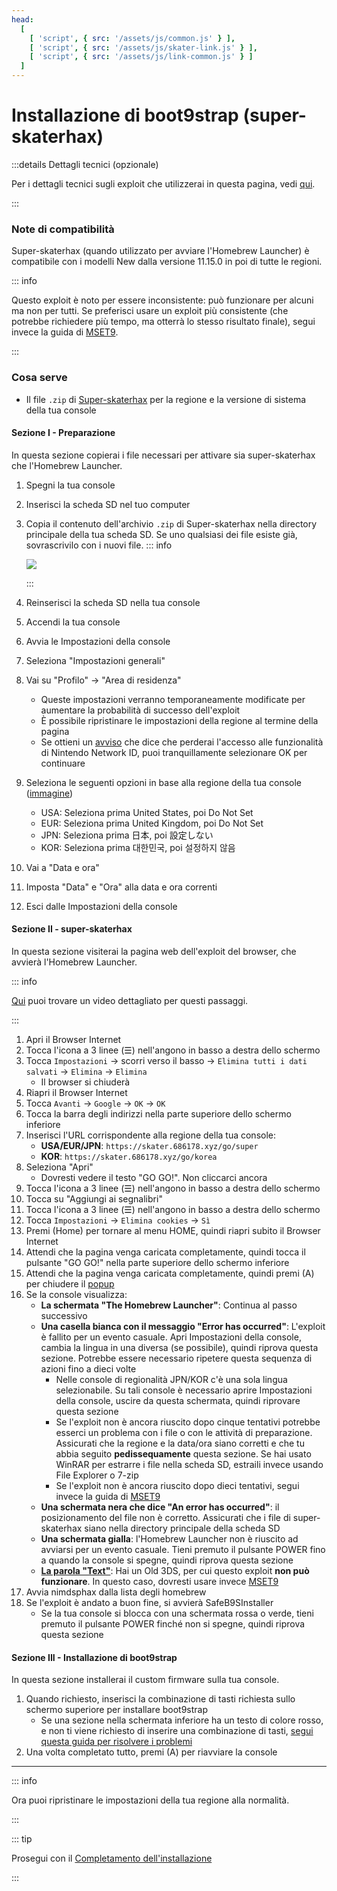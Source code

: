 ```yaml
---
head:
  [
    [ 'script', { src: '/assets/js/common.js' } ],
    [ 'script', { src: '/assets/js/skater-link.js' } ],
    [ 'script', { src: '/assets/js/link-common.js' } ]
  ]
---
```


# Installazione di boot9strap (super-skaterhax)

:::details Dettagli tecnici (opzionale)

Per i dettagli tecnici sugli exploit che utilizzerai in questa pagina, vedi [qui](https://github.com/zoogie/super-skaterhax).

:::

### Note di compatibilità

Super-skaterhax (quando utilizzato per avviare l'Homebrew Launcher) è compatibile con i modelli New dalla versione 11.15.0 in poi di tutte le regioni.

::: info

Questo exploit è noto per essere inconsistente: può funzionare per alcuni ma non per tutti. Se preferisci usare un exploit più consistente (che potrebbe richiedere più tempo, ma otterrà lo stesso risultato finale), segui invece la guida di [MSET9](installing-boot9strap-\(mset9\)).

:::

### Cosa serve

- Il file `.zip` di [Super-skaterhax](https://skater.nintendohomebrew.com) per la regione e la versione di sistema della tua console

#### Sezione I - Preparazione

In questa sezione copierai i file necessari per attivare sia super-skaterhax che l'Homebrew Launcher.

1. Spegni la tua console

2. Inserisci la scheda SD nel tuo computer

3. Copia il contenuto dell'archivio `.zip` di Super-skaterhax nella directory principale della tua scheda SD. Se uno qualsiasi dei file esiste già, sovrascrivilo con i nuovi file.
   ::: info

   ![](/images/screenshots/skaterhax/skater-root-layout.png)

   :::

4. Reinserisci la scheda SD nella tua console

5. Accendi la tua console

6. Avvia le Impostazioni della console

7. Seleziona "Impostazioni generali"

8. Vai su "Profilo" -> "Area di residenza"
   - Queste impostazioni verranno temporaneamente modificate per aumentare la probabilità di successo dell'exploit
   - È possibile ripristinare le impostazioni della regione al termine della pagina
   - Se ottieni un [avviso](/images/screenshots/skaterhax/country-change-notice.png) che dice che perderai l'accesso alle funzionalità di Nintendo Network ID, puoi tranquillamente selezionare OK per continuare

9. Seleziona le seguenti opzioni in base alla regione della tua console ([immagine](/images/screenshots/skaterhax/skater-lang.png))
   - USA: Seleziona prima United States, poi Do Not Set
   - EUR: Seleziona prima United Kingdom, poi Do Not Set
   - JPN: Seleziona prima 日本, poi 設定しない
   - KOR: Seleziona prima 대한민국, poi 설정하지 않음

10. Vai a "Data e ora"

11. Imposta "Data" e "Ora" alla data e ora correnti

12. Esci dalle Impostazioni della console

#### Sezione II - super-skaterhax

In questa sezione visiterai la pagina web dell'exploit del browser, che avvierà l'Homebrew Launcher.

::: info

[Qui](https://www.youtube.com/watch?v=DEcZB72vJts) puoi trovare un video dettagliato per questi passaggi.

:::

1. Apri il Browser Internet
2. Tocca l'icona a 3 linee (☰) nell'angono in basso a destra dello schermo
3. Tocca `Impostazioni` -> scorri verso il basso -> `Elimina tutti i dati salvati` -> `Elimina` -> `Elimina`
   - Il browser si chiuderà
4. Riapri il Browser Internet
5. Tocca `Avanti` -> `Google` -> `OK` -> `OK`
6. Tocca la barra degli indirizzi nella parte superiore dello schermo inferiore
7. Inserisci l'URL corrispondente alla regione della tua console:
   - **USA/EUR/JPN**: `https://skater.686178.xyz/go/super`
   - **KOR**: `https://skater.686178.xyz/go/korea`
8. Seleziona "Apri"
   - Dovresti vedere il testo "GO GO!". Non cliccarci ancora
9. Tocca l'icona a 3 linee (☰) nell'angono in basso a destra dello schermo
10. Tocca su "Aggiungi ai segnalibri"
11. Tocca l'icona a 3 linee (☰) nell'angono in basso a destra dello schermo
12. Tocca `Impostazioni` -> `Elimina cookies` -> `Sì`
13. Premi (Home) per tornare al menu HOME, quindi riapri subito il Browser Internet
14. Attendi che la pagina venga caricata completamente, quindi tocca il pulsante "GO GO!" nella parte superiore dello schermo inferiore
15. Attendi che la pagina venga caricata completamente, quindi premi (A) per chiudere il [popup](/images/screenshots/skaterhax/skater-popup.png)
16. Se la console visualizza:
    - **La schermata "The Homebrew Launcher"**: Continua al passo successivo
    - **Una casella bianca con il messaggio "Error has occurred"**: L'exploit è fallito per un evento casuale. Apri Impostazioni della console, cambia la lingua in una diversa (se possibile), quindi riprova questa sezione. Potrebbe essere necessario ripetere questa sequenza di azioni fino a dieci volte
      - Nelle console di regionalità JPN/KOR c'è una sola lingua selezionabile. Su tali console è necessario aprire Impostazioni della console, uscire da questa schermata, quindi riprovare questa sezione
      - Se l'exploit non è ancora riuscito dopo cinque tentativi potrebbe esserci un problema con i file o con le attività di preparazione. Assicurati che la regione e la data/ora siano corretti e che tu abbia seguito **pedissequamente** questa sezione. Se hai usato WinRAR per estrarre i file nella scheda SD, estraili invece usando File Explorer o 7-zip
      - Se l'exploit non è ancora riuscito dopo dieci tentativi, segui invece la guida di [MSET9](installing-boot9strap-\(mset9\))
    - **Una schermata nera che dice "An error has occurred"**: il posizionamento del file non è corretto. Assicurati che i file di super-skaterhax siano nella directory principale della scheda SD
    - **Una schermata gialla**: l'Homebrew Launcher non è riuscito ad avviarsi per un evento casuale. Tieni premuto il pulsante POWER fino a quando la console si spegne, quindi riprova questa sezione
    - **[La parola "Text"](/images/screenshots/skaterhax/skater-old3ds.png)**: Hai un Old 3DS, per cui questo exploit **non può funzionare**. In questo caso, dovresti usare invece [MSET9](installing-boot9strap-\(mset9\))
17. Avvia nimdsphax dalla lista degli homebrew
18. Se l'exploit è andato a buon fine, si avvierà SafeB9SInstaller
    - Se la tua console si blocca con una schermata rossa o verde, tieni premuto il pulsante POWER finché non si spegne, quindi riprova questa sezione

#### Sezione III - Installazione di boot9strap

In questa sezione installerai il custom firmware sulla tua console.

1. Quando richiesto, inserisci la combinazione di tasti richiesta sullo schermo superiore per installare boot9strap
   - Se una sezione nella schermata inferiore ha un testo di colore rosso, e non ti viene richiesto di inserire una combinazione di tasti, [segui questa guida per risolvere i problemi](troubleshooting-super-skaterhax)
2. Una volta completato tutto, premi (A) per riavviare la console

<!--@include: ./_include/configure-luma3ds.md -->

<!--@include: ./_include/luma3ds-installed-note.md -->

___

::: info

Ora puoi ripristinare le impostazioni della tua regione alla normalità.

:::

::: tip

Prosegui con il [Completamento dell'installazione](finalizing-setup)

:::
